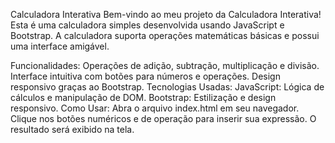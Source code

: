 Calculadora Interativa
Bem-vindo ao meu projeto da Calculadora Interativa! Esta é uma calculadora simples desenvolvida usando JavaScript e Bootstrap. A calculadora suporta operações matemáticas básicas e possui uma interface amigável.

Funcionalidades:
Operações de adição, subtração, multiplicação e divisão.
Interface intuitiva com botões para números e operações.
Design responsivo graças ao Bootstrap.
Tecnologias Usadas:
JavaScript: Lógica de cálculos e manipulação de DOM.
Bootstrap: Estilização e design responsivo.
Como Usar:
Abra o arquivo index.html em seu navegador.
Clique nos botões numéricos e de operação para inserir sua expressão.
O resultado será exibido na tela.
